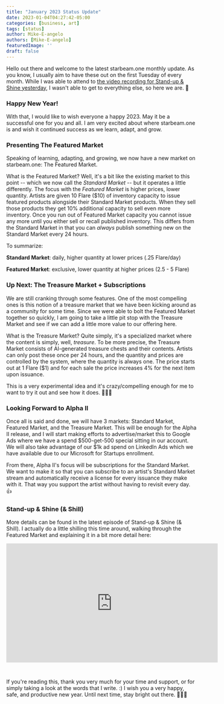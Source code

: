 ```yaml
---
title: "January 2023 Status Update"
date: 2023-01-04T04:27:42-05:00
categories: [business, art]
tags: [status]
author: Mike-E-angelo
authors: [Mike-E-angelo]
featuredImage: ''
draft: false
---
```


Hello out there and welcome to the latest starbeam.one monthly update.  As you know, I usually aim to have these out on the first Tuesday of every month.  While I was able to attend to [the video recording for Stand-up & Shine yesterday](https://youtu.be/QIOxLhZ4kDA), I wasn't able to get to everything else, so here we are. 🥳

### Happy New Year!

With that, I would like to wish everyone a happy 2023.  May it be a successful one for you and all.  I am very excited about where starbeam.one is and wish it continued success as we learn, adapt, and grow.

### Presenting The Featured Market

Speaking of learning, adapting, and growing, we now have a new market on starbeam.one: The Featured Market.

What is the Featured Market?  Well, it's a bit like the existing market to this point -- which we now call the *Standard Market* -- but it operates a little differently.  The focus with the *Featured Market* is higher prices, lower quantity.  Artists are given 10 Flare ($10) of inventory capacity to issue featured products alongside their Standard Market products.  When they sell those products they get 10% additional capacity to sell even more inventory.  Once you run out of Featured Market capacity you cannot issue any more until you either sell or recall published inventory.  This differs from the Standard Market in that you can *always* publish something new on the Standard Market every 24 hours.

To summarize:

**Standard Market**: daily, higher quantity at lower prices (.25 Flare/day)

**Featured Market**: exclusive, lower quantity at higher prices (2.5 - 5 Flare)

### Up Next: The Treasure Market + Subscriptions

We are still cranking through some features.  One of the most compelling ones is this notion of a treasure market that we have been kicking around as a community for some time.  Since we were able to bolt the Featured Market together so quickly, I am going to take a little pit stop with the Treasure Market and see if we can add a little more value to our offering here.

What is the Treasure Market?  Quite simply, it's a specialized market where the content is simply, well, *treasure*.  To be more precise, the Treasure Market consists of AI-generated treasure chests and their contents.  Artists can only post these once per 24 hours, and the quantity and prices are controlled by the system, where the quantity is always one.  The price starts out at 1 Flare ($1) and for each sale the price increases 4% for the next item upon issuance.

This is a very experimental idea and it's crazy/compelling enough for me to want to try it out and see how it does. 🤔🤞✨

### Looking Forward to Alpha II

Once all is said and done, we will have 3 markets: Standard Market, Featured Market, and the Treasure Market.  This will be enough for the Alpha II release, and I will start making efforts to advertise/market this to Google Ads where we have a spend $500-get-500 special sitting in our account.  We will also take advantage of our $1k ad spend on LinkedIn Ads which we have available due to our Microsoft for Startups enrollment.

From there, Alpha II's focus will be subscriptions for the Standard Market.  We want to make it so that you can subscribe to an artist's Standard Market stream and automatically receive a license for every issuance they make with it.  That way you support the artist without having to revisit every day. 👍

### Stand-up & Shine (& Shill)

More details can be found in the latest episode of Stand-up & Shine (& Shill).  I actually do a little shilling this time around, walking through the Featured Market and explaining it in a bit more detail here:

<iframe width="560" height="315" src="https://www.youtube.com/embed/QIOxLhZ4kDA" title="YouTube video player" frameborder="0" allow="accelerometer; autoplay; clipboard-write; encrypted-media; gyroscope; picture-in-picture" allowfullscreen style="margin-bottom: 2em"></iframe>

If you're reading this, thank you very much for your time and support, or for simply taking a look at the words that I write. :)  I wish you a very happy, safe, and productive new year.  Until next time, stay bright out there. 🙏✨🚀
